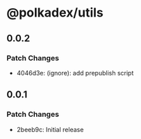 # @polkadex/utils

## 0.0.2

### Patch Changes

- 4046d3e: (ignore): add prepublish script

## 0.0.1

### Patch Changes

- 2beeb9c: Initial release
